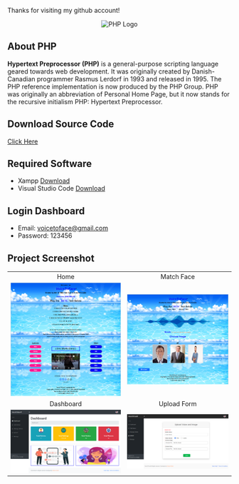 Thanks for visiting my github account!

<p align="center"><img src="https://pngimg.com/uploads/php/php_PNG10.png" width="400" height="200" alt="PHP Logo"></p>

## About PHP

**Hypertext Preprocessor (PHP)** is a general-purpose scripting language geared towards web development. It was originally created by Danish-Canadian programmer Rasmus Lerdorf in 1993 and released in 1995. The PHP reference implementation is now produced by the PHP Group. PHP was originally an abbreviation of Personal Home Page, but it now stands for the recursive initialism PHP: Hypertext Preprocessor.


## Download Source Code
[Click Here](https://learnwithfair.github.io/html-template-ecommerce-electro-master/)

## Required Software
- Xampp [Download](https://www.apachefriends.org/download.html)
- Visual Studio Code  [Download](https://code.visualstudio.com/download)

## Login Dashboard
- Email: voicetoface@gmail.com
- Password: 123456


## Project Screenshot

|   |   |
|:---:|:---:|
|Home|Match Face|
|![Home](https://github.com/learnwithfair/voiceToFace/blob/main/screenshot/home.png)|![Match](https://github.com/learnwithfair/voiceToFace/blob/main/screenshot/face.png)|
|Dashboard|Upload Form|
|![Dashboard](https://github.com/learnwithfair/voiceToFace/blob/main/screenshot/dashboard.png)|![Dashboard](https://github.com/learnwithfair/voiceToFace/blob/main/screenshot/upload.png)|
